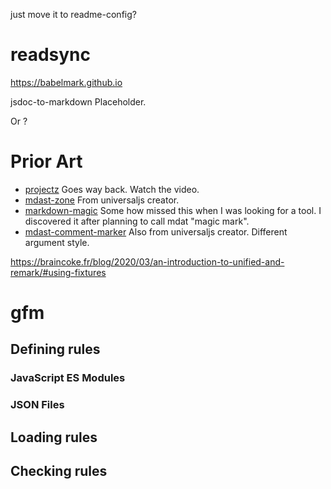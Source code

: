 just move it to readme-config?

# readsync

https://babelmark.github.io

jsdoc-to-markdown
Placeholder.

Or ?

# Prior Art

- [projectz](https://github.com/bevry/projectz)
  Goes way back. Watch the video.
- [mdast-zone](https://github.com/syntax-tree/mdast-zone/tree/main)
  From universaljs creator.
- [markdown-magic](https://github.com/DavidWells/markdown-magic)
  Some how missed this when I was looking for a tool. I discovered it after planning to call mdat "magic mark".
- [mdast-comment-marker](https://github.com/syntax-tree/mdast-comment-marker)
  Also from universaljs creator. Different argument style.

https://braincoke.fr/blog/2020/03/an-introduction-to-unified-and-remark/#using-fixtures

# gfm

## Defining rules

### JavaScript ES Modules

### JSON Files

## Loading rules

## Checking rules
